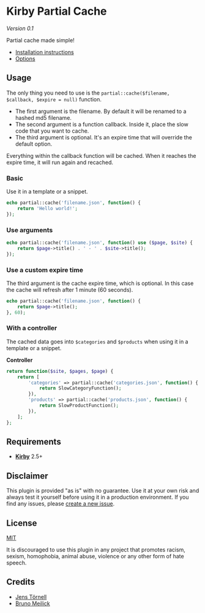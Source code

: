 # Kirby Partial Cache

*Version 0.1*

Partial cache made simple!

- [Installation instructions](docs/install.md)
- [Options](docs/options.md)

## Usage

The only thing you need to use is the `partial::cache($filename, $callback, $expire = null)` function.

- The first argument is the filename. By default it will be renamed to a hashed md5 filename.
- The second argument is a function callback. Inside it, place the slow code that you want to cache.
- The third argument is optional. It's an expire time that will override the default option.

Everything within the callback function will be cached. When it reaches the expire time, it will run again and recached.

### Basic

Use it in a template or a snippet.

```php
echo partial::cache('filename.json', function() {
    return 'Hello world!';
});
```

### Use arguments

```php
echo partial::cache('filename.json', function() use ($page, $site) {
    return $page->title() . ' - ' . $site->title();
});
```

### Use a custom expire time

The third argument is the cache expire time, which is optional. In this case the cache will refresh after 1 minute (60 seconds).

```php
echo partial::cache('filename.json', function() {
    return $page->title();
}, 60);
```

### With a controller

The cached data goes into `$categories` and `$products` when using it in a template or a snippet.

**Controller**

```php
return function($site, $pages, $page) {
    return [
        'categories' => partial::cache('categories.json', function() {
            return SlowCategoryFunction();
        }),
        'products' => partial::cache('products.json', function() {
            return SlowProductFunction();
        }),
    ];
};
```

## Requirements

- [**Kirby**](https://getkirby.com/) 2.5+

## Disclaimer

This plugin is provided "as is" with no guarantee. Use it at your own risk and always test it yourself before using it in a production environment. If you find any issues, please [create a new issue](https://github.com/jenstornell/kirby-partial-cache/issues/new).

## License

[MIT](https://opensource.org/licenses/MIT)

It is discouraged to use this plugin in any project that promotes racism, sexism, homophobia, animal abuse, violence or any other form of hate speech.

## Credits

- [Jens Törnell](https://github.com/jenstornell)
- [Bruno Meilick](https://github.com/bnomei/)